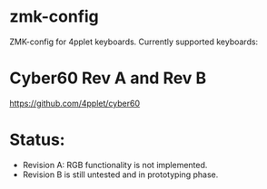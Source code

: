 # zmk-config

ZMK-config for 4pplet keyboards. Currently supported keyboards:

# Cyber60 Rev A and Rev B
https://github.com/4pplet/cyber60

# Status:
- Revision A: RGB functionality is not implemented.
- Revision B is still untested and in prototyping phase.
